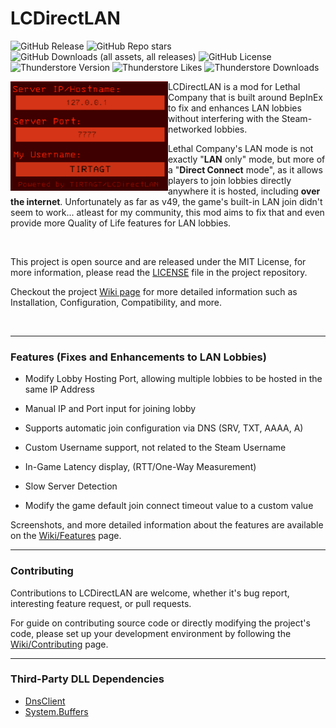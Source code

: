 # LCDirectLAN

![GitHub Release](https://img.shields.io/github/v/release/TIRTAGT/LCDirectLAN?sort=semver&display_name=release&label=Latest%20Release&cacheSeconds=10800&color=92c00a)
![GitHub Repo stars](https://img.shields.io/github/stars/TIRTAGT/LCDirectLAN?label=GitHub%20Stars&style=flat&color=92c00a)
![GitHub Downloads (all assets, all releases)](https://img.shields.io/github/downloads/TIRTAGT/LCDirectLAN/total?label=GitHub%20Downloads&color=92c00a)
![GitHub License](https://img.shields.io/github/license/TIRTAGT/LCDirectLAN?cacheSeconds=86400&color=92c00a)
![Thunderstore Version](https://img.shields.io/thunderstore/v/TIRTAGT/LCDirectLAN?label=Thunderstore%20Version)
![Thunderstore Likes](https://img.shields.io/thunderstore/likes/TIRTAGT/LCDirectLAN?style=flat&label=Thunderstore%20Likes&color=0b7dbe)
![Thunderstore Downloads](https://img.shields.io/thunderstore/dt/TIRTAGT/LCDirectLAN?label=Thunderstore%20Downloads&color=0b7dbe)



<img align="left" width="50%" src="./assets/repository/icon.png"/>

LCDirectLAN is a mod for Lethal Company that is built around BepInEx to fix and enhances LAN lobbies without interfering with the Steam-networked lobbies.

Lethal Company's LAN mode is not exactly "**LAN** only" mode, but more of a "**Direct Connect** mode", as it allows players to join lobbies directly anywhere it is hosted, including **over the internet**. Unfortunately as far as v49, the game's built-in LAN join didn't seem to work... atleast for my community, this mod aims to fix that and even provide more Quality of Life features for LAN lobbies.

<br>

This project is open source and are released under the MIT License, for more information, please read the [LICENSE](./LICENSE) file in the project repository.

Checkout the project [Wiki page](../../wiki) for more detailed information such as Installation, Configuration, Compatibility, and more.

<br>

----

### Features (Fixes and Enhancements to LAN Lobbies)
- Modify Lobby Hosting Port, allowing multiple lobbies to be hosted in the same IP Address

- Manual IP and Port input for joining lobby

- Supports automatic join configuration via DNS (SRV, TXT, AAAA, A)

- Custom Username support, not related to the Steam Username

- In-Game Latency display, (RTT/One-Way Measurement)

- Slow Server Detection

- Modify the game default join connect timeout value to a custom value

Screenshots, and more detailed information about the features are available on the [Wiki/Features](../../wiki/Features) page.

----

### Contributing

Contributions to LCDirectLAN are welcome, whether it's bug report, interesting feature request, or pull requests.

For guide on contributing source code or directly modifying the project's code, please set up your development environment by following the [Wiki/Contributing](../../wiki/Contributing) page.

----

### Third-Party DLL Dependencies
- [DnsClient](https://www.nuget.org/packages/DnsClient)
- [System.Buffers](https://www.nuget.org/packages/System.Buffers/)